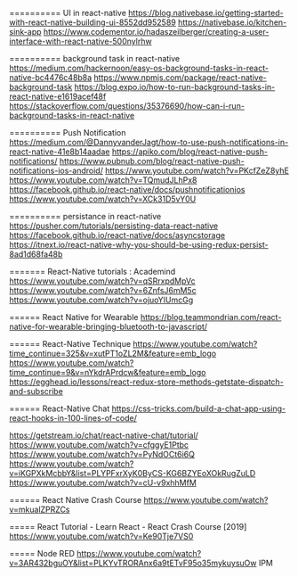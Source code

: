 
========== UI in react-native
https://blog.nativebase.io/getting-started-with-react-native-building-ui-8552dd952589
https://nativebase.io/kitchen-sink-app
https://www.codementor.io/hadaszeilberger/creating-a-user-interface-with-react-native-500nylrhw

========== background task in react-native
https://medium.com/hackernoon/easy-os-background-tasks-in-react-native-bc4476c48b8a
https://www.npmjs.com/package/react-native-background-task
https://blog.expo.io/how-to-run-background-tasks-in-react-native-e1619acef48f
https://stackoverflow.com/questions/35376690/how-can-i-run-background-tasks-in-react-native

========== Push Notification
https://medium.com/@DannyvanderJagt/how-to-use-push-notifications-in-react-native-41e8b14aadae
https://apiko.com/blog/react-native-push-notifications/
https://www.pubnub.com/blog/react-native-push-notifications-ios-android/
https://www.youtube.com/watch?v=PKcfZeZ8yhE
https://www.youtube.com/watch?v=TQmudJLhPx8
https://facebook.github.io/react-native/docs/pushnotificationios
https://www.youtube.com/watch?v=XCk31D5vY0U

========== persistance in react-native
https://pusher.com/tutorials/persisting-data-react-native
https://facebook.github.io/react-native/docs/asyncstorage
https://itnext.io/react-native-why-you-should-be-using-redux-persist-8ad1d68fa48b

======= React-Native tutorials : Academind
https://www.youtube.com/watch?v=qSRrxpdMpVc
https://www.youtube.com/watch?v=6ZnfsJ6mM5c
https://www.youtube.com/watch?v=ojuoYIUmcGg

====== React Native for Wearable
https://blog.teammondrian.com/react-native-for-wearable-bringing-bluetooth-to-javascript/

====== React-Native Technique
https://www.youtube.com/watch?time_continue=325&v=xutPT1oZL2M&feature=emb_logo
https://www.youtube.com/watch?time_continue=9&v=nYkdrAPrdcw&feature=emb_logo
https://egghead.io/lessons/react-redux-store-methods-getstate-dispatch-and-subscribe

====== React-Native Chat
https://css-tricks.com/build-a-chat-app-using-react-hooks-in-100-lines-of-code/

https://getstream.io/chat/react-native-chat/tutorial/
https://www.youtube.com/watch?v=cfggyE1Ptbc
https://www.youtube.com/watch?v=PyNdOCt6i6Q
https://www.youtube.com/watch?v=iKGPXkMcbbY&list=PLYPFxrXyK0ByCS-KG6BZYEoXOkRugZuLD
https://www.youtube.com/watch?v=cU-v9xhhMfM

====== React Native Crash Course
https://www.youtube.com/watch?v=mkualZPRZCs

===== React Tutorial - Learn React - React Crash Course [2019]
https://www.youtube.com/watch?v=Ke90Tje7VS0

===== Node RED
https://www.youtube.com/watch?v=3AR432bguOY&list=PLKYvTRORAnx6a9tETvF95o35mykuysuOw
IPM


